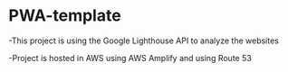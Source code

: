 # PWA-template

-This project is using the Google Lighthouse API to analyze the websites

-Project is hosted in AWS using AWS Amplify and using Route 53
